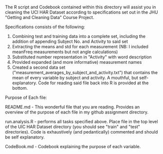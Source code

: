The R script and Codebook contained within this directory will assist you in cleaning the UCI HAR Dataset 
according to specifications set out in the JHU "Getting and Cleaning Data" Course Project.

Specifications consists of the following:
  1. Combining test and training data into a complete set, including the addition of 
      appending Subject No. and Activity to said set
  2. Extracting the means and std for each measurement (NB: I included meanFreq measurements but not
      angle calculations)
  3. Substituted number representation in "Activity" with word description
  4. Provided expanded (and more informative) measurement names
  5. Created a second data set ("measurement_averages_by_subject_and_activity.txt") that contains the mean 
      of every variable by subject and activity. A mouthful, but self-explanatory. Code for reading said
      file back into R is provided at the bottom.
      
      
Purpose of Each file:

README.md - This wonderful file that you are reading. Provides an overview of the purpose of each file in
                  my github assignment directory.
                  
run.analysis.R - performs all tasks specified above. Place file in the top level of the UIC HAR Dataset
                  directory (you should see "train" and "test" directories). Code is exhaustively (and 
                  pedantically) commented and should be self explanatory.
                  
CodeBook.md - Codebook explaining the purpose of each variable. 

